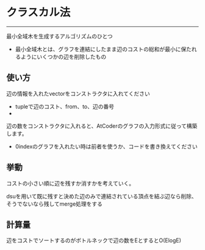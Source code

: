 # クラスカル法
***

最小全域木を生成するアルゴリズムのひとつ
- 最小全域木とは、グラフを連結にしたまま辺のコストの総和が最小に保たれるようにいくつかの辺を削除したもの

## 使い方
辺の情報を入れたvectorをコンストラクタに入れてください
- tupleで辺のコスト、from、to、辺の番号
- 

辺の数をコンストラクタに入れると、AtCoderのグラフの入力形式に従って構築します。
- 0indexのグラフを入れたい時は前者を使うか、コードを書き換えてください

## 挙動
コストの小さい順に辺を残すか消すかを考えていく。


dsuを用いて既に残すと決めた辺のみで連結されている頂点を結ぶ辺なら削除、そうでないなら残してmerge処理をする


## 計算量
辺をコストでソートするのがボトルネックで辺の数をEとするとO(ElogE)
